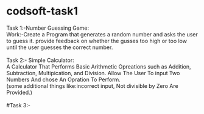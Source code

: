 # codsoft-task1
Task 1:-Number Guessing Game:
<br>
Work:-Create a Program that generates a random number and asks the user to guess it.
provide feedback on whether the gusses too high or too low until the user guesses the correct number.
<br><br>
Task 2:- Simple Calculator:
<br>
A Calculator That Performs Basic Arithmetic Opreations such as Addition, Subtraction, Multipication, and Division.
Allow The User To input Two Numbers And chose An Opration To Perform.<br>
(some additional things like:incorrect input, Not divisible by Zero Are Provided.)
<br><br>
#Task 3:-
